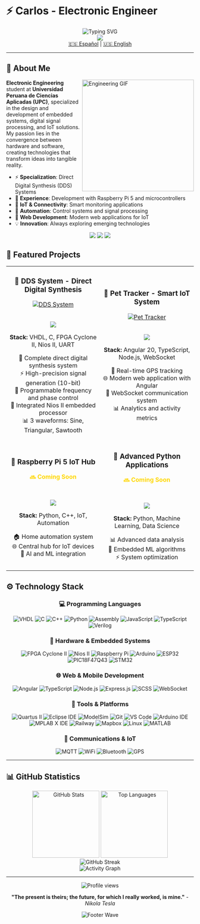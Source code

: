 # ⚡ Carlos - Electronic Engineer

<div align="center">
  <img src="https://readme-typing-svg.herokuapp.com?font=Fira+Code&pause=1000&color=FFD700&center=true&vCenter=true&width=600&lines=Electronic+Engineer+UPC;Embedded+Systems+Specialist;Hardware+%26+Software+Development;Technological+Innovation" alt="Typing SVG" />
</div>

<div align="center">
  <img src="https://capsule-render.vercel.app/api?type=waving&color=gradient&customColorList=2,3,5&height=200&section=header&text=Electronic%20Engineer&fontSize=60&fontColor=FFD700&animation=fadeIn&fontAlignY=35&desc=Hardware%20•%20Software%20•%20Innovation&descSize=20&descAlignY=55" />
</div>

<div align="center">
  <a href="README.md">🇪🇸 Español</a> | <a href="README_EN.md">🇺🇸 English</a>
</div>

---

## 🚀 About Me

<img align="right" alt="Engineering GIF" src="https://media.giphy.com/media/L8K62iTDkzGX6/giphy.gif" width="300" />

**Electronic Engineering** student at **Universidad Peruana de Ciencias Aplicadas (UPC)**, specialized in the design and development of embedded systems, digital signal processing, and IoT solutions. My passion lies in the convergence between hardware and software, creating technologies that transform ideas into tangible reality.

- ⚡ **Specialization**: Direct Digital Synthesis (DDS) Systems
- 🔧 **Experience**: Development with Raspberry Pi 5 and microcontrollers
- 📡 **IoT & Connectivity**: Smart monitoring applications
- 🤖 **Automation**: Control systems and signal processing
- 📱 **Web Development**: Modern web applications for IoT
- 💡 **Innovation**: Always exploring emerging technologies

<div align="center">
  <img src="https://img.shields.io/badge/University-UPC-FFD700?style=for-the-badge&logo=university&logoColor=black" />
  <img src="https://img.shields.io/badge/Projects-2%2B%20Featured-1a1a1a?style=for-the-badge&logo=gear&logoColor=FFD700" />
  <img src="https://img.shields.io/badge/Specialty-DDS%20%26%20IoT-FFD700?style=for-the-badge&logo=microchip&logoColor=black" />
</div>

## 🚀 Featured Projects

<div align="center">

<table>
<tr>
<td width="50%">
<h3 align="center">🔬 DDS System - Direct Digital Synthesis</h3>
<div align="center">  
<a href="https://github.com/Cahura/DDS-Direct-Digital-Synthesis" target="_blank"><img src="https://github-readme-stats.vercel.app/api/pin/?username=Cahura&repo=DDS-Direct-Digital-Synthesis&theme=dark&border_color=FFD700&title_color=FFD700&icon_color=FFD700&text_color=FFFFFF&bg_color=0d1117&cache_seconds=1800" alt="DDS System"></a>
<br>
<br>
<p>
<a href="https://github.com/Cahura/DDS-Direct-Digital-Synthesis" target="_blank">
<img src="https://img.shields.io/badge/View%20Project-FFD700?style=for-the-badge&logo=github&logoColor=black">
</a>
</p>
<p><strong>Stack:</strong> VHDL, C, FPGA Cyclone II, Nios II, UART</p>
<p>📡 Complete direct digital synthesis system<br>
⚡ High-precision signal generation (10-bit)<br>
🎯 Programmable frequency and phase control<br>
🔧 Integrated Nios II embedded processor<br>
📊 3 waveforms: Sine, Triangular, Sawtooth</p>
</div>
</td>
<td width="50%">
<h3 align="center">🐾 Pet Tracker - Smart IoT System</h3>
<div align="center">
<a href="https://github.com/Cahura/pet-tracker" target="_blank"><img src="https://github-readme-stats.vercel.app/api/pin/?username=Cahura&repo=pet-tracker&theme=dark&border_color=FFD700&title_color=FFD700&icon_color=FFD700&text_color=FFFFFF&bg_color=0d1117&cache_seconds=1800" alt="Pet Tracker"></a>
<br>
<br>
<p>
<a href="https://github.com/Cahura/pet-tracker" target="_blank">
<img src="https://img.shields.io/badge/View%20Project-FFD700?style=for-the-badge&logo=github&logoColor=black">
</a>
</p>
<p><strong>Stack:</strong> Angular 20, TypeScript, Node.js, WebSocket</p>
<p>📍 Real-time GPS tracking<br>
🌐 Modern web application with Angular<br>
🔔 WebSocket communication system<br>
📊 Analytics and activity metrics</p>
</div>
</td>
</tr>
<tr>
<td width="50%">
<h3 align="center">🤖 Raspberry Pi 5 IoT Hub</h3>
<div align="center">
<p style="color: #FFD700; font-weight: bold;">🔜 Coming Soon</p>
<br>
<p>
<img src="https://img.shields.io/badge/In%20Development-1a1a1a?style=for-the-badge&logo=raspberry-pi&logoColor=FFD700">
</p>
<p><strong>Stack:</strong> Python, C++, IoT, Automation</p>
<p>🏠 Home automation system<br>
🌐 Central hub for IoT devices<br>
🤖 AI and ML integration</p>
</div>
</td>
<td width="50%">
<h3 align="center">🚀 Advanced Python Applications</h3>
<div align="center">
<p style="color: #FFD700; font-weight: bold;">🔜 Coming Soon</p>
<br>
<p>
<img src="https://img.shields.io/badge/In%20Development-1a1a1a?style=for-the-badge&logo=python&logoColor=FFD700">
</p>
<p><strong>Stack:</strong> Python, Machine Learning, Data Science</p>
<p>📊 Advanced data analysis<br>
🧠 Embedded ML algorithms<br>
⚡ System optimization</p>
</div>
</td>
</tr>
</table>

</div>

## ⚙️ Technology Stack

<div align="center">

### 💻 Programming Languages
![VHDL](https://img.shields.io/badge/VHDL-1a1a1a?style=for-the-badge&logo=vhdl&logoColor=FFD700)
![C](https://img.shields.io/badge/C-00599C?style=for-the-badge&logo=c&logoColor=white)
![C++](https://img.shields.io/badge/C++-00599C?style=for-the-badge&logo=cplusplus&logoColor=white)
![Python](https://img.shields.io/badge/Python-FFD43B?style=for-the-badge&logo=python&logoColor=black)
![Assembly](https://img.shields.io/badge/Assembly-1a1a1a?style=for-the-badge&logo=assembly&logoColor=FFD700)
![JavaScript](https://img.shields.io/badge/JavaScript-F7DF1E?style=for-the-badge&logo=javascript&logoColor=black)
![TypeScript](https://img.shields.io/badge/TypeScript-3178C6?style=for-the-badge&logo=typescript&logoColor=white)
![Verilog](https://img.shields.io/badge/Verilog-1a1a1a?style=for-the-badge&logo=verilog&logoColor=FFD700)

### 🔌 Hardware & Embedded Systems
![FPGA Cyclone II](https://img.shields.io/badge/FPGA%20Cyclone%20II-1a1a1a?style=for-the-badge&logo=intel&logoColor=FFD700)
![Nios II](https://img.shields.io/badge/Nios%20II-00599C?style=for-the-badge&logo=intel&logoColor=white)
![Raspberry Pi](https://img.shields.io/badge/Raspberry%20Pi%205-A22846?style=for-the-badge&logo=raspberry-pi&logoColor=white)
![Arduino](https://img.shields.io/badge/Arduino-00979D?style=for-the-badge&logo=arduino&logoColor=white)
![ESP32](https://img.shields.io/badge/ESP32-000000?style=for-the-badge&logo=espressif&logoColor=white)
![PIC18F47Q43](https://img.shields.io/badge/PIC18F47Q43-FF6600?style=for-the-badge&logo=microchip&logoColor=white)
![STM32](https://img.shields.io/badge/STM32-03234B?style=for-the-badge&logo=stmicroelectronics&logoColor=white)

### 🌐 Web & Mobile Development
![Angular](https://img.shields.io/badge/Angular_20-DD0031?style=for-the-badge&logo=angular&logoColor=white)
![TypeScript](https://img.shields.io/badge/TypeScript-3178C6?style=for-the-badge&logo=typescript&logoColor=white)
![Node.js](https://img.shields.io/badge/Node.js-339933?style=for-the-badge&logo=nodedotjs&logoColor=white)
![Express.js](https://img.shields.io/badge/Express.js-000000?style=for-the-badge&logo=express&logoColor=white)
![SCSS](https://img.shields.io/badge/SCSS-CC6699?style=for-the-badge&logo=sass&logoColor=white)
![WebSocket](https://img.shields.io/badge/WebSocket-1a1a1a?style=for-the-badge&logo=websocket&logoColor=FFD700)

### 🔧 Tools & Platforms
![Quartus II](https://img.shields.io/badge/Quartus%20II-1a1a1a?style=for-the-badge&logo=intel&logoColor=FFD700)
![Eclipse IDE](https://img.shields.io/badge/Eclipse%20IDE-2C2255?style=for-the-badge&logo=eclipse&logoColor=white)
![ModelSim](https://img.shields.io/badge/ModelSim-1a1a1a?style=for-the-badge&logo=mentor&logoColor=FFD700)
![Git](https://img.shields.io/badge/Git-F05032?style=for-the-badge&logo=git&logoColor=white)
![VS Code](https://img.shields.io/badge/VS_Code-007ACC?style=for-the-badge&logo=visual-studio-code&logoColor=white)
![Arduino IDE](https://img.shields.io/badge/Arduino%20IDE-00979D?style=for-the-badge&logo=arduino&logoColor=white)
![MPLAB X IDE](https://img.shields.io/badge/MPLAB%20X%20IDE-FF6600?style=for-the-badge&logo=microchip&logoColor=white)
![Railway](https://img.shields.io/badge/Railway-0B0D0E?style=for-the-badge&logo=railway&logoColor=white)
![Mapbox](https://img.shields.io/badge/Mapbox-000000?style=for-the-badge&logo=mapbox&logoColor=white)
![Linux](https://img.shields.io/badge/Linux-FCC624?style=for-the-badge&logo=linux&logoColor=black)
![MATLAB](https://img.shields.io/badge/MATLAB-0076A8?style=for-the-badge&logo=mathworks&logoColor=white)

### 🔗 Communications & IoT
![MQTT](https://img.shields.io/badge/MQTT-660066?style=for-the-badge&logo=mqtt&logoColor=white)
![WiFi](https://img.shields.io/badge/WiFi-0078D4?style=for-the-badge&logo=wifi&logoColor=white)
![Bluetooth](https://img.shields.io/badge/Bluetooth-0082FC?style=for-the-badge&logo=bluetooth&logoColor=white)
![GPS](https://img.shields.io/badge/GPS-1a1a1a?style=for-the-badge&logo=satellite&logoColor=FFD700)

</div>

---

## 📊 GitHub Statistics

<div align="center">
  <img height="180em" src="https://github-readme-stats.vercel.app/api?username=Cahura&show_icons=true&theme=dark&include_all_commits=true&count_private=true&border_color=FFD700&title_color=FFD700&icon_color=FFD700&text_color=FFFFFF&bg_color=0d1117" alt="GitHub Stats" />
  <img height="180em" src="https://github-readme-stats.vercel.app/api/top-langs/?username=Cahura&layout=compact&theme=dark&border_color=FFD700&title_color=FFD700&text_color=FFFFFF&bg_color=0d1117&langs_count=8" alt="Top Languages" />
</div>

<div align="center">
  <img src="https://github-readme-streak-stats.herokuapp.com/?user=Cahura&theme=dark&border=FFD700&stroke=FFD700&ring=FFD700&fire=FFD700&currStreakLabel=FFD700&sideLabels=FFFFFF&currStreakNum=FFFFFF&dates=FFFFFF&sideNums=FFFFFF&background=0d1117" alt="GitHub Streak" />
</div>

<div align="center">
  <img src="https://github-readme-activity-graph.vercel.app/graph?username=Cahura&theme=tokyo-night&bg_color=0d1117&color=FFD700&line=FFD700&point=FFFFFF&area_color=FFD700&area=true&hide_border=false&custom_title=Contribution%20Graph" alt="Activity Graph" />
</div>

---

<div align="center">
  <img src="https://komarev.com/ghpvc/?username=Cahura&label=Profile+views&color=FFD700&style=for-the-badge" alt="Profile views" />
</div>

<div align="center">
  
**"The present is theirs; the future, for which I really worked, is mine."** - *Nikola Tesla*

</div>

<div align="center">
  <img src="https://capsule-render.vercel.app/api?type=waving&color=gradient&customColorList=2,3,5&height=150&section=footer&animation=fadeIn" alt="Footer Wave" />
</div>
